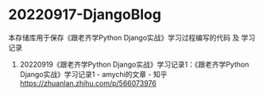 # 20220917-DjangoBlog
本存储库用于保存《跟老齐学Python Django实战》学习过程编写的代码 及 学习记录
1. 20220919《跟老齐学Python Django实战》学习记录1：《跟老齐学Python Django实战》学习记录1 - amychi的文章 - 知乎 https://zhuanlan.zhihu.com/p/566073976
